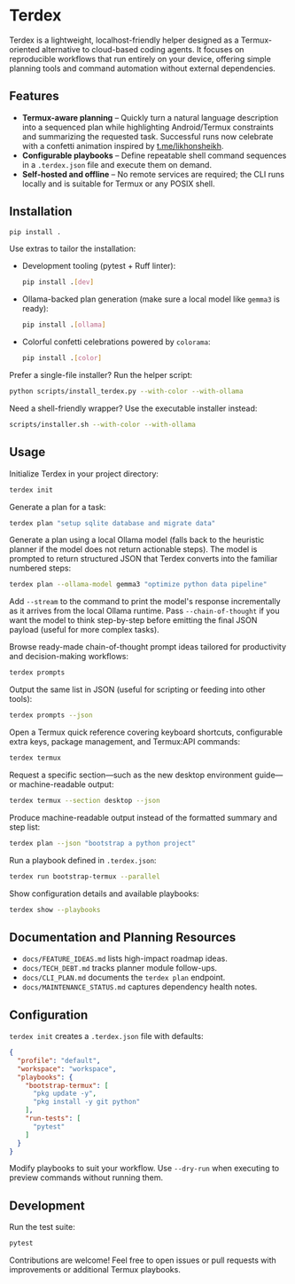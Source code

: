 # Terdex

Terdex is a lightweight, localhost-friendly helper designed as a Termux-oriented alternative to cloud-based coding agents. It focuses on reproducible workflows that run entirely on your device, offering simple planning tools and command automation without external dependencies.

## Features

- **Termux-aware planning** – Quickly turn a natural language description into a sequenced plan while highlighting Android/Termux constraints and summarizing the requested task. Successful runs now celebrate with a confetti animation inspired by [t.me/likhonsheikh](https://t.me/likhonsheikh).
- **Configurable playbooks** – Define repeatable shell command sequences in a `.terdex.json` file and execute them on demand.
- **Self-hosted and offline** – No remote services are required; the CLI runs locally and is suitable for Termux or any POSIX shell.

## Installation

```bash
pip install .
```

Use extras to tailor the installation:

- Development tooling (pytest + Ruff linter):

  ```bash
  pip install .[dev]
  ```

- Ollama-backed plan generation (make sure a local model like `gemma3` is ready):

  ```bash
  pip install .[ollama]
  ```

- Colorful confetti celebrations powered by `colorama`:

  ```bash
  pip install .[color]
  ```

Prefer a single-file installer? Run the helper script:

```bash
python scripts/install_terdex.py --with-color --with-ollama
```

Need a shell-friendly wrapper? Use the executable installer instead:

```bash
scripts/installer.sh --with-color --with-ollama
```

## Usage

Initialize Terdex in your project directory:

```bash
terdex init
```

Generate a plan for a task:

```bash
terdex plan "setup sqlite database and migrate data"
```

Generate a plan using a local Ollama model (falls back to the heuristic planner if the
model does not return actionable steps). The model is prompted to return structured
JSON that Terdex converts into the familiar numbered steps:

```bash
terdex plan --ollama-model gemma3 "optimize python data pipeline"
```

Add `--stream` to the command to print the model's response incrementally as it
arrives from the local Ollama runtime. Pass `--chain-of-thought` if you want the
model to think step-by-step before emitting the final JSON payload (useful for
more complex tasks).

Browse ready-made chain-of-thought prompt ideas tailored for productivity and
decision-making workflows:

```bash
terdex prompts
```

Output the same list in JSON (useful for scripting or feeding into other tools):

```bash
terdex prompts --json
```

Open a Termux quick reference covering keyboard shortcuts, configurable extra keys,
package management, and Termux:API commands:

```bash
terdex termux
```

Request a specific section—such as the new desktop environment guide—or
machine-readable output:

```bash
terdex termux --section desktop --json
```

Produce machine-readable output instead of the formatted summary and step list:

```bash
terdex plan --json "bootstrap a python project"
```

Run a playbook defined in `.terdex.json`:

```bash
terdex run bootstrap-termux --parallel
```

Show configuration details and available playbooks:

```bash
terdex show --playbooks
```

## Documentation and Planning Resources

- `docs/FEATURE_IDEAS.md` lists high-impact roadmap ideas.
- `docs/TECH_DEBT.md` tracks planner module follow-ups.
- `docs/CLI_PLAN.md` documents the `terdex plan` endpoint.
- `docs/MAINTENANCE_STATUS.md` captures dependency health notes.

## Configuration

`terdex init` creates a `.terdex.json` file with defaults:

```json
{
  "profile": "default",
  "workspace": "workspace",
  "playbooks": {
    "bootstrap-termux": [
      "pkg update -y",
      "pkg install -y git python"
    ],
    "run-tests": [
      "pytest"
    ]
  }
}
```

Modify playbooks to suit your workflow. Use `--dry-run` when executing to preview commands without running them.

## Development

Run the test suite:

```bash
pytest
```

Contributions are welcome! Feel free to open issues or pull requests with improvements or additional Termux playbooks.
